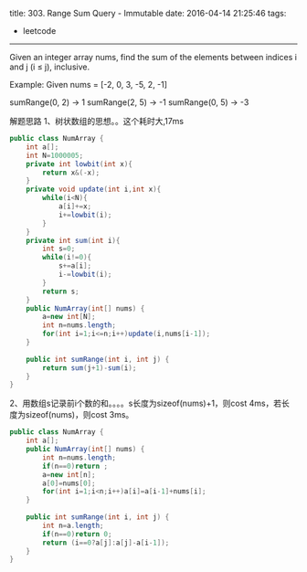 title: 303. Range Sum Query - Immutable
date: 2016-04-14 21:25:46
tags:
- leetcode
---
Given an integer array nums, find the sum of the elements between indices i and j (i ≤ j), inclusive.

Example:
Given nums = [-2, 0, 3, -5, 2, -1]

sumRange(0, 2) -> 1
sumRange(2, 5) -> -1
sumRange(0, 5) -> -3

解题思路
1、树状数组的思想。。这个耗时大,17ms

```java
public class NumArray {
    int a[];
    int N=1000005;
    private int lowbit(int x){
        return x&(-x);
    }
    private void update(int i,int x){
        while(i<N){
            a[i]+=x;
            i+=lowbit(i);
        }
    }
    private int sum(int i){
        int s=0;
        while(i!=0){
            s+=a[i];
            i-=lowbit(i);
        }
        return s;
    }
    public NumArray(int[] nums) {
        a=new int[N];
        int n=nums.length;
        for(int i=1;i<=n;i++)update(i,nums[i-1]);
    }
 
    public int sumRange(int i, int j) {
        return sum(j+1)-sum(i);
    }
}
```



2、用数组s记录前i个数的和。。。。s长度为sizeof(nums)+1，则cost 4ms，若长度为sizeof(nums)，则cost 3ms。

```java
public class NumArray {
    int a[];
    public NumArray(int[] nums) {
        int n=nums.length;
        if(n==0)return ;
        a=new int[n];
        a[0]=nums[0];
        for(int i=1;i<n;i++)a[i]=a[i-1]+nums[i];
    }
 
    public int sumRange(int i, int j) {
        int n=a.length;
        if(n==0)return 0;
        return (i==0?a[j]:a[j]-a[i-1]);
    }
}

```
